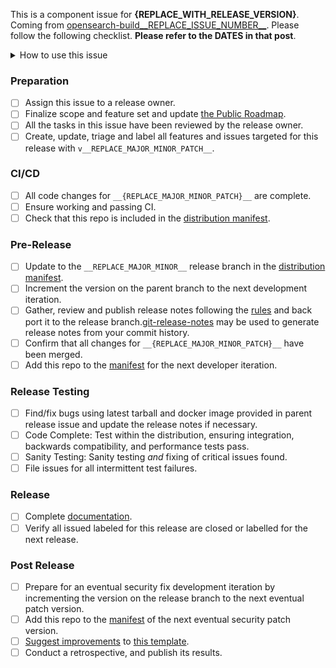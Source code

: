 This is a component issue for __{REPLACE_WITH_RELEASE_VERSION}__.
Coming from [opensearch-build__REPLACE_ISSUE_NUMBER__](https://github.com/opensearch-project/opensearch-build/issues/__REPLACE_ISSUE_NUMBER__). Please follow the following checklist.
__Please refer to the DATES in that post__.

<details><summary>How to use this issue</summary>
<p>

## This Component Release Issue

This issue captures the state of the OpenSearch release, on component/plugin level; its assignee is responsible for driving the release. Please contact them or @mention them on this issue for help. 
Any release related work can be linked to this issue or added as comments to create visiblity into the release status.

## Release Steps

There are several steps to the release process; these steps are completed as the whole component release and components that are behind present risk to the release. The component owner resolves the tasks in this issue and communicate with the overall release owner to make sure each component are moving along as expected.

Steps have completion dates for coordinating efforts between the components of a release; components can start as soon as they are ready far in advance of a future release. The most current set of dates is on the overall release issue linked at the top of this issue.

## The Overall Release Issue

Linked at the top of this issue, the overall release issue captures the state of the entire OpenSearch release including references to this issue, the release owner which is the assignee is responsible for communicating the release status broadly.  Please contact them or @mention them on that issue for help.

## What should I do if my plugin isn't making any changes?

If including changes in this release, increment the version on `__{REPLACE_MAJOR_MINOR_PATCH}__` branch to `__{REPLACE_MAJOR_MINOR_PATCH}__` for Min/Core, and `__{REPLACE_MAJOR_MINOR_PATCH_0}__` for components. Otherwise, keep the version number unchanged for both.

</p>
</details>

### Preparation

- [ ] Assign this issue to a release owner.
- [ ] Finalize scope and feature set and update [the Public Roadmap](https://github.com/orgs/opensearch-project/projects/1).
- [ ] All the tasks in this issue have been reviewed by the release owner.
- [ ] Create, update, triage and label all features and issues targeted for this release with `v__REPLACE_MAJOR_MINOR_PATCH__`.

### CI/CD

- [ ] All code changes for `__{REPLACE_MAJOR_MINOR_PATCH}__` are complete.
- [ ] Ensure working and passing CI.
- [ ] Check that this repo is included in the [distribution manifest](https://github.com/opensearch-project/opensearch-build/blob/main/manifests/__REPLACE_MAJOR_MINOR_PATCH__).

### Pre-Release

- [ ] Update to the `__REPLACE_MAJOR_MINOR__` release branch in the [distribution manifest](https://github.com/opensearch-project/opensearch-build/blob/main/manifests/__REPLACE_MAJOR_MINOR_PATCH__).
- [ ] Increment the version on the parent branch to the next development iteration.
- [ ] Gather, review and publish release notes following the [rules](https://github.com/opensearch-project/opensearch-plugins/blob/main/RELEASE_NOTES.md) and back port it to the release branch.[git-release-notes](https://github.com/ariatemplates/git-release-notes) may be used to generate release notes from your commit history.
- [ ] Confirm that all changes for `__{REPLACE_MAJOR_MINOR_PATCH}__` have been merged.
- [ ] Add this repo to the [manifest](https://github.com/opensearch-project/opensearch-build/blob/main/manifests/) for the next developer iteration.

### Release Testing

- [ ] Find/fix bugs using latest tarball and docker image provided in parent release issue and update the release notes if necessary.
- [ ] Code Complete: Test within the distribution, ensuring integration, backwards compatibility, and performance tests pass.
- [ ] Sanity Testing: Sanity testing *and* fixing of critical issues found.
- [ ] File issues for all intermittent test failures.

### Release

- [ ] Complete [documentation](https://github.com/opensearch-project/documentation-website).
- [ ] Verify all issued labeled for this release are closed or labelled for the next release.

### Post Release

- [ ] Prepare for an eventual security fix development iteration by incrementing the version on the release branch to the next eventual patch version.
- [ ] Add this repo to the [manifest](https://github.com/opensearch-project/opensearch-build/blob/main/manifests/) of the next eventual security patch version.
- [ ] [Suggest improvements](https://github.com/opensearch-project/opensearch-build/issues/new) to [this template](https://github.com/opensearch-project/opensearch-build/blob/main/meta/templates/releases/release_template.md).
- [ ] Conduct a retrospective, and publish its results.
